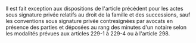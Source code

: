 Il est fait exception aux dispositions de l'article précédent pour les actes sous signature privée relatifs au droit de la famille et des successions, sauf les conventions sous signature privée contresignées par avocats en présence des parties et déposées au rang des minutes d'un notaire selon les modalités prévues aux articles 229-1 à 229-4 ou à l'article 298.

